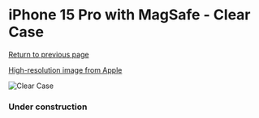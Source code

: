 # iPhone 15 Pro  with MagSafe - Clear Case

[Return to previous page](/iphone_15)

[High-resolution image from Apple](https://store.storeimages.cdn-apple.com/8756/as-images.apple.com/is/MT223?wid=4500&hei=4500&fmt=png)

<div style="width: 384px"><img src="/everyphone/MT223.png" alt="Clear Case"></div>

### Under construction
